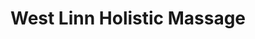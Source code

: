 ---
title: "West Linn Holistic Massage"
url: /west-linn/west-linn-holistic-massage/
shop: massage
---